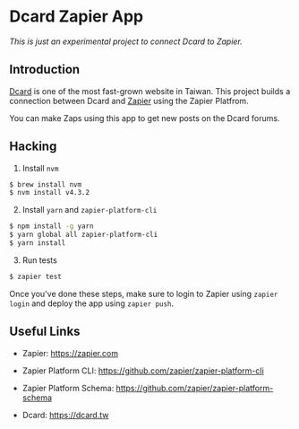 # Dcard Zapier App

*This is just an experimental project to connect Dcard to Zapier.*

## Introduction

[Dcard](https://www.dcard.tw/) is one of the most fast-grown website in Taiwan. This project builds a connection between Dcard and [Zapier](https://zapier.com) using the Zapier Platfrom.

You can make Zaps using this app to get new posts on the Dcard forums.


## Hacking

1. Install `nvm`

  ```bash
  $ brew install nvm
  $ nvm install v4.3.2
  ```

2. Install `yarn` and `zapier-platform-cli`

  ```bash
  $ npm install -g yarn
  $ yarn global all zapier-platform-cli
  $ yarn install
  ```

3. Run tests

  ```bash
  $ zapier test
  ```

Once you've done these steps, make sure to login to Zapier using `zapier login` and deploy the app using `zapier push`.

## Useful Links

- Zapier: https://zapier.com
- Zapier Platform CLI: https://github.com/zapier/zapier-platform-cli
- Zapier Platform Schema: https://github.com/zapier/zapier-platform-schema

- Dcard: https://dcard.tw
